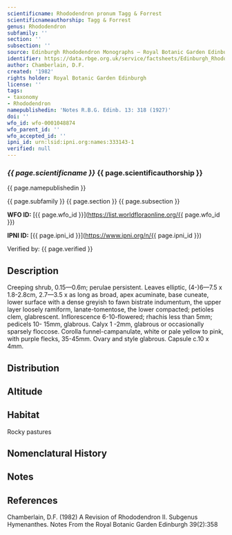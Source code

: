 ```yaml
---
scientificname: Rhododendron pronum Tagg & Forrest
scientificnameauthorship: Tagg & Forrest
genus: Rhododendron
subfamily: ''
section: ''
subsection: ''
source: Edinburgh Rhododendron Monographs – Royal Botanic Garden Edinburgh
identifier: https://data.rbge.org.uk/service/factsheets/Edinburgh_Rhododendron_Monographs.xhtml
author: Chamberlain, D.F.
created: '1982'
rights holder: Royal Botanic Garden Edinburgh
license: ''
tags:
- taxonomy
- Rhododendron
namepublishedin: 'Notes R.B.G. Edinb. 13: 318 (1927)'
doi: ''
wfo_id: wfo-0001048874
wfo_parent_id: ''
wfo_accepted_id: ''
ipni_id: urn:lsid:ipni.org:names:333143-1
verified: null
---
```

### _{{ page.scientificname }}_ {{ page.scientificauthorship }}
 {{ page.namepublishedin }}

{{ page.subfamily }} {{ page.section }} {{ page.subsection }}

**WFO ID:** [{{ page.wfo_id }}](https://list.worldfloraonline.org/{{ page.wfo_id }})

**IPNI ID:** [{{ page.ipni_id }}](https://www.ipni.org/n/{{ page.ipni_id }})

Verified by: {{ page.verified }}



## Description
Creeping shrub, 0.15—0.6m; perulae persistent. Leaves elliptic, (4-)6—7.5 x 1.8-2.8cm, 2.7—3.5 x as long as broad, apex acuminate, base cuneate, lower surface with a dense greyish to fawn bistrate indumentum, the upper layer loosely ramiform, lanate-tomentose, the lower compacted; petioles clem, glabrescent. Inflorescence 6-10-flowered; rhachis less than 5mm; pedicels 10- 15mm, glabrous. Calyx 1 -2mm, glabrous or occasionally sparsely floccose. Corolla funnel-campanulate, white or pale yellow to pink, with purple flecks, 35-45mm. Ovary and style glabrous. Capsule c.10 x 4mm.

## Distribution


## Altitude


## Habitat
Rocky pastures

## Nomenclatural History

                       
## Notes


## References

Chamberlain, D.F. (1982) A Revision of Rhododendron II. Subgenus Hymenanthes. Notes From the Royal Botanic Garden Edinburgh 39(2):358
